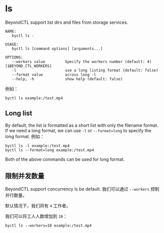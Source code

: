 # ls

BeyondCTL support list dirs and files from storage services.

```
NAME:
   byctl ls -

USAGE:
   byctl ls [command options] [arguments...]

OPTIONS:
   --workers value         Specify the workers number (default: 4) [$BEYOND_CTL_WORKERS]
   -l                      use a long listing format (default: false)
   --format value          across long -l
   --help, -h              show help (default: false)
```

例如：

```
byctl ls example:/test.mp4
```

## Long list

By default, the list is formatted as a short list with only the filename format. If we need a long format, we can use `-l` or `--format=long` to specify the long format. 例如：

```
byctl ls -l example:/test.mp4
byctl ls --format=long example:/test.mp4
```

Both of the above commands can be used for long format.

## 限制并发数量

BeyondCTL support concurrency ls be default. 我们可以通过 `--workers` 控制并行数量。

默认情况下，我们将有 `4` 工作者。

我们可以将工人人数增加到 `10`：

```shell
byctl ls --workers=10 example:/test.mp4
```
